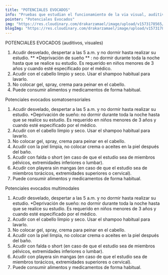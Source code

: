 ```yaml
---
title: "POTENCIALES EVOCADOS"
info: "Pruebas que estudian el funcionamiento de la via visual, auditiva y del tacto."
pointer: "Potenciales Evocados"
img: "https://res.cloudinary.com/drakarzamael/image/upload/v1573178565/estudiosMini/POTENCIALES_EVOCADOS.svg"
blogImg: "https://res.cloudinary.com/drakarzamael/image/upload/v1573178919/estudiosBlog/Potenciales_Evocados_open.svg"
---
```


POTENCIALES EVOCADOS (auditivos, visuales)

1. Acudir desvelado, despertar a las 5 a.m. y no dormir hasta realizar su estudio.
   ** \*Deprivación de sueño ** : no dormir durante toda la noche hasta que se realice su estudio. Es requerido en niños menores de 3 años y cuando esté especificado por el médico.
2. Acudir con el cabello limpio y seco. Usar el shampoo habitual para lavarlo.
3. No colocar gel, spray, crema para peinar en el cabello.
4. Puede consumir alimentos y medicamentos de forma habitual.

Potenciales evocados somatosensoriales

1. Acudir desvelado, despertar a las 5 a.m. y no dormir hasta realizar su estudio.
   \*Deprivación de sueño: no dormir durante toda la noche hasta que se realice su estudio. Es requerido en niños menores de 3 años y cuando esté especificado por el médico.
2. Acudir con el cabello limpio y seco. Usar el shampoo habitual para lavarlo.
3. No colocar gel, spray, crema para peinar en el cabello.
4. Acudir con la piel limpia, no colocar crema o aceites en la piel después del baño.
5. Acudir con falda o short (en caso de que el estudio sea de miembros pélvicos, extremidades inferiores o lumbar).
6. Acudir con playera sin mangas (en caso de que el estudio sea de miembros torácicos, extremidades superiores o cervical).
7. Puede consumir alimentos y medicamentos de forma habitual.

Potenciales evocados multimodales

1. Acudir desvelado, despertar a las 5 a.m. y no dormir hasta realizar su estudio.
   \*Deprivación de sueño: no dormir durante toda la noche hasta que se realice su estudio. Es requerido en niños menores de 3 años y cuando esté especificado por el médico.
2. Acudir con el cabello limpio y seco. Usar el shampoo habitual para lavarlo.
3. No colocar gel, spray, crema para peinar en el cabello.
4. Acudir con la piel limpia, no colocar crema o aceites en la piel después del baño.
5. Acudir con falda o short (en caso de que el estudio sea de miembros pélvicos, extremidades inferiores o lumbar).
6. Acudir con playera sin mangas (en caso de que el estudio sea de miembros torácicos, extremidades superiores o cervical).
7. Puede consumir alimentos y medicamentos de forma habitual.
